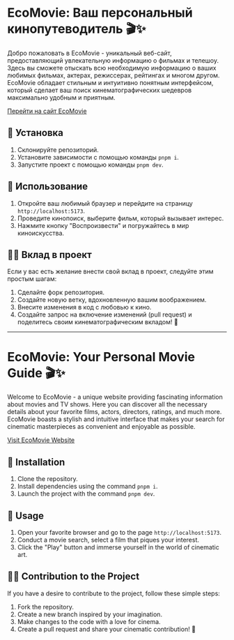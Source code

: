 # EcoMovie: Ваш персональный кинопутеводитель 🎬✨

Добро пожаловать в EcoMovie - уникальный веб-сайт, предоставляющий увлекательную информацию о фильмах и телешоу. Здесь вы сможете отыскать всю необходимую информацию о ваших любимых фильмах, актерах, режиссерах, рейтингах и многом другом. EcoMovie обладает стильным и интуитивно понятным интерфейсом, который сделает ваш поиск кинематографических шедевров максимально удобным и приятным.

<a href="https://ecomovie.life" target="_blank">Перейти на сайт EcoMovie</a>

## 🚀 Установка

1. Склонируйте репозиторий.
2. Установите зависимости с помощью команды `pnpm i`.
3. Запустите проект с помощью команды `pnpm dev`.

## 🎥 Использование

1. Откройте ваш любимый браузер и перейдите на страницу `http://localhost:5173`.
2. Проведите кинопоиск, выберите фильм, который вызывает интерес.
3. Нажмите кнопку "Воспроизвести" и погружайтесь в мир киноискусства.

## 👩‍💻 Вклад в проект

Если у вас есть желание внести свой вклад в проект, следуйте этим простым шагам:

1. Сделайте форк репозитория.
2. Создайте новую ветку, вдохновленную вашим воображением.
3. Внесите изменения в код с любовью к кино.
4. Создайте запрос на включение изменений (pull request) и поделитесь своим кинематографическим вкладом! 🌟

---

# EcoMovie: Your Personal Movie Guide 🎬✨

Welcome to EcoMovie - a unique website providing fascinating information about movies and TV shows. Here you can discover all the necessary details about your favorite films, actors, directors, ratings, and much more. EcoMovie boasts a stylish and intuitive interface that makes your search for cinematic masterpieces as convenient and enjoyable as possible.

<a href="https://ecomovie.life" target="_blank">Visit EcoMovie Website</a>

## 🚀 Installation

1. Clone the repository.
2. Install dependencies using the command `pnpm i`.
3. Launch the project with the command `pnpm dev`.

## 🎥 Usage

1. Open your favorite browser and go to the page `http://localhost:5173`.
2. Conduct a movie search, select a film that piques your interest.
3. Click the "Play" button and immerse yourself in the world of cinematic art.

## 👩‍💻 Contribution to the Project

If you have a desire to contribute to the project, follow these simple steps:

1. Fork the repository.
2. Create a new branch inspired by your imagination.
3. Make changes to the code with a love for cinema.
4. Create a pull request and share your cinematic contribution! 🌟